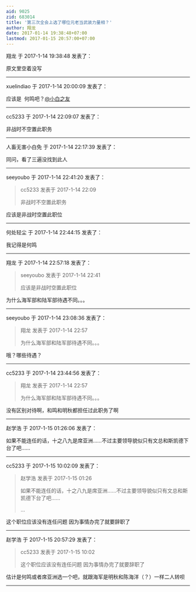 ```yaml
---
aid: 9025
zid: 683014
title: '第三次全会上选了哪位元老当武装力量相？'
author: 翔龙
date: 2017-01-14 19:38:48+07:00
lastmod: 2017-01-15 20:57:00+07:00
---
```


翔龙 于 2017-1-14 19:38:48 发表了：

原文里空着没写

---------

xuelindiao 于 2017-1-14 20:00:09 发表了：

应该是  何鸣吧？[@小白之友](https://bbs.northdy.com/home.php?mod=space&uid=76559)

---------

cc5233 于 2017-1-14 22:09:07 发表了：

非战时不空置此职务

---------

人畜无害小白免 于 2017-1-14 22:17:39 发表了：

同问，看了三遍没找到此人

---------

seeyoubo 于 2017-1-14 22:41:20 发表了：

> cc5233 发表于 2017-1-14 22:09
> 
> 非战时不空置此职务



应该是非战时空置此职位

---------

何处轻尘 于 2017-1-14 22:44:15 发表了：

我记得是何鸣

---------

翔龙 于 2017-1-14 22:57:18 发表了：

> seeyoubo 发表于 2017-1-14 22:41
> 
> 应该是非战时空置此职位



为什么海军部和陆军部待遇不同。。。

---------

seeyoubo 于 2017-1-14 23:08:36 发表了：

> 翔龙 发表于 2017-1-14 22:57
> 
> 为什么海军部和陆军部待遇不同。。。



哦？哪些待遇？

---------

cc5233 于 2017-1-14 23:44:56 发表了：

> 翔龙 发表于 2017-1-14 22:57
> 
> 为什么海军部和陆军部待遇不同。。。



没有区别对待啊，和鸣和明秋都担任过此职务了啊

---------

赵学浩 于 2017-1-15 01:26:06 发表了：

如果不能连任的话，十之八九是席亚洲……不过主要领导貌似只有文总和斯凯德下台了吧……

---------

cc5233 于 2017-1-15 10:02:09 发表了：

> 赵学浩 发表于 2017-1-15 01:26
> 
> 如果不能连任的话，十之八九是席亚洲……不过主要领导貌似只有文总和斯凯德下台了吧……
> 
> ...



这个职位应该没有连任问题 因为事情办完了就要辞职了

---------

赵学浩 于 2017-1-15 20:57:29 发表了：

> cc5233 发表于 2017-1-15 10:02
> 
> 这个职位应该没有连任问题 因为事情办完了就要辞职了



估计是何鸣或者席亚洲选一个吧，就跟海军是明秋和陈海洋（？）一样二人转呗

---------

